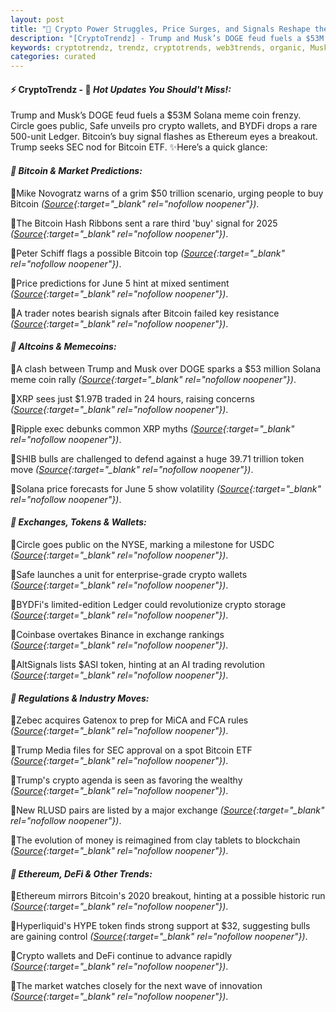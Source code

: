 ```yaml
---
layout: post
title: "🌇 Crypto Power Struggles, Price Surges, and Signals Reshape the Market"
description: "[CryptoTrendz] - Trump and Musk’s DOGE feud fuels a $53M Solana meme coin frenzy. Circle goes public, Safe unveils pro crypto wallets, and BYDFi drops a rare 500-unit Ledger. Bitcoin’s buy signal flashes as Ethereum eyes a breakout. Trump seeks SEC nod for Bitcoin ETF."
keywords: cryptotrendz, trendz, cryptotrends, web3trends, organic, Musk, Elon, crypto, DOGE, Bitcoin, Market, AI, SEC, XRP, Binance, Token, trading
categories: curated
---
```


#### ⚡ CryptoTrendz - 📌 *Hot Updates You Should't Miss!:*

Trump and Musk’s DOGE feud fuels a $53M Solana meme coin frenzy. Circle goes public, Safe unveils pro crypto wallets, and BYDFi drops a rare 500-unit Ledger. Bitcoin’s buy signal flashes as Ethereum eyes a breakout. Trump seeks SEC nod for Bitcoin ETF. ✨Here’s a quick glance:


#### *🔖  Bitcoin & Market Predictions:*  

🔹Mike Novogratz warns of a grim $50 trillion scenario, urging people to buy Bitcoin *([Source](https://s.avyag.com/otbq){:target="_blank" rel="nofollow noopener"})*.  

🔹The Bitcoin Hash Ribbons sent a rare third 'buy' signal for 2025 *([Source](https://s.avyag.com/qwi5){:target="_blank" rel="nofollow noopener"})*.  

🔹Peter Schiff flags a possible Bitcoin top *([Source](https://s.avyag.com/zay6){:target="_blank" rel="nofollow noopener"})*.  

🔹Price predictions for June 5 hint at mixed sentiment *([Source](https://s.avyag.com/z3cs){:target="_blank" rel="nofollow noopener"})*.  

🔹A trader notes bearish signals after Bitcoin failed key resistance *([Source](https://s.avyag.com/vrni){:target="_blank" rel="nofollow noopener"})*.  

#### *🔖  Altcoins & Memecoins:*  

🔹A clash between Trump and Musk over DOGE sparks a $53 million Solana meme coin rally *([Source](https://s.avyag.com/h253){:target="_blank" rel="nofollow noopener"})*.  

🔹XRP sees just $1.97B traded in 24 hours, raising concerns *([Source](https://s.avyag.com/n4o8){:target="_blank" rel="nofollow noopener"})*.  

🔹Ripple exec debunks common XRP myths *([Source](https://s.avyag.com/p0xx){:target="_blank" rel="nofollow noopener"})*.  

🔹SHIB bulls are challenged to defend against a huge 39.71 trillion token move *([Source](https://s.avyag.com/7d68){:target="_blank" rel="nofollow noopener"})*.  

🔹Solana price forecasts for June 5 show volatility *([Source](https://s.avyag.com/210y){:target="_blank" rel="nofollow noopener"})*.  

#### *🔖  Exchanges, Tokens & Wallets:*  

🔹Circle goes public on the NYSE, marking a milestone for USDC *([Source](https://s.avyag.com/3vik){:target="_blank" rel="nofollow noopener"})*.  

🔹Safe launches a unit for enterprise-grade crypto wallets *([Source](https://s.avyag.com/vsrd){:target="_blank" rel="nofollow noopener"})*.  

🔹BYDFi's limited-edition Ledger could revolutionize crypto storage *([Source](https://s.avyag.com/zxyc){:target="_blank" rel="nofollow noopener"})*.  

🔹Coinbase overtakes Binance in exchange rankings *([Source](https://s.avyag.com/trd4){:target="_blank" rel="nofollow noopener"})*.  

🔹AltSignals lists $ASI token, hinting at an AI trading revolution *([Source](https://s.avyag.com/jti0){:target="_blank" rel="nofollow noopener"})*.  

#### *🔖  Regulations & Industry Moves:*  

🔹Zebec acquires Gatenox to prep for MiCA and FCA rules *([Source](https://s.avyag.com/7huz){:target="_blank" rel="nofollow noopener"})*.  

🔹Trump Media files for SEC approval on a spot Bitcoin ETF *([Source](https://s.avyag.com/8fzc){:target="_blank" rel="nofollow noopener"})*.  

🔹Trump's crypto agenda is seen as favoring the wealthy *([Source](https://s.avyag.com/7nxb){:target="_blank" rel="nofollow noopener"})*.  

🔹New RLUSD pairs are listed by a major exchange *([Source](https://s.avyag.com/iikz){:target="_blank" rel="nofollow noopener"})*.  

🔹The evolution of money is reimagined from clay tablets to blockchain *([Source](https://s.avyag.com/ae13){:target="_blank" rel="nofollow noopener"})*.  

#### *🔖  Ethereum, DeFi & Other Trends:*  

🔹Ethereum mirrors Bitcoin's 2020 breakout, hinting at a possible historic run *([Source](https://s.avyag.com/unbp){:target="_blank" rel="nofollow noopener"})*.  

🔹Hyperliquid's HYPE token finds strong support at $32, suggesting bulls are gaining control *([Source](https://s.avyag.com/c3u6){:target="_blank" rel="nofollow noopener"})*.  

🔹Crypto wallets and DeFi continue to advance rapidly *([Source](https://s.avyag.com/vsrd){:target="_blank" rel="nofollow noopener"})*.  

🔹The market watches closely for the next wave of innovation *([Source](https://s.avyag.com/unbp){:target="_blank" rel="nofollow noopener"})*.